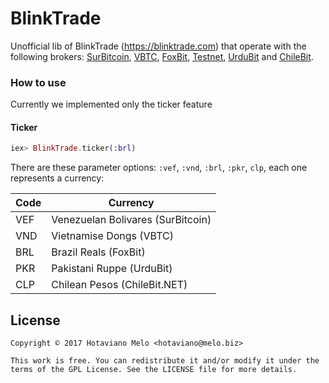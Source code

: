 # BlinkTrade 

Unofficial lib of BlinkTrade (https://blinktrade.com) that operate with the following brokers: [SurBitcoin](https://surbitcoin.com), [VBTC](https://vbtc.vn), [FoxBit](https://foxbit.com.br), [Testnet](https://testnet.blinktrade.com/), [UrduBit](https://urdubit.com) and [ChileBit](https://chilebit.net).

### How to use
Currently we implemented only the ticker feature
#### Ticker
```elixir
iex> BlinkTrade.ticker(:brl)
```

There are these parameter options: `:vef`, `:vnd`, `:brl`, `:pkr`, `clp`, each one represents a currency:

| Code | Currency |
|------|----------|
| VEF  | Venezuelan Bolivares (SurBitcoin) |
| VND  | Vietnamise Dongs (VBTC) |
| BRL  | Brazil Reals (FoxBit) |
| PKR  | Pakistani Ruppe (UrduBit) |
| CLP  | Chilean Pesos (ChileBit.NET) |

## License

```
Copyright © 2017 Hotaviano Melo <hotaviano@melo.biz>

This work is free. You can redistribute it and/or modify it under the
terms of the GPL License. See the LICENSE file for more details.
```

